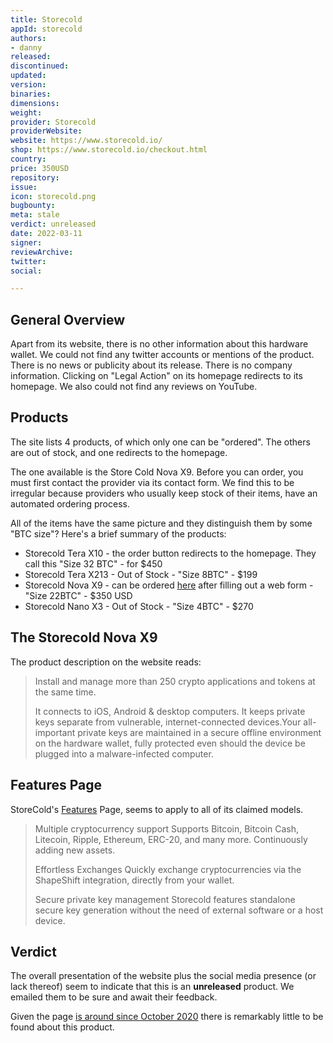 ```yaml
---
title: Storecold
appId: storecold
authors:
- danny
released: 
discontinued: 
updated: 
version: 
binaries: 
dimensions: 
weight: 
provider: Storecold
providerWebsite: 
website: https://www.storecold.io/
shop: https://www.storecold.io/checkout.html
country: 
price: 350USD
repository: 
issue: 
icon: storecold.png
bugbounty: 
meta: stale
verdict: unreleased
date: 2022-03-11
signer: 
reviewArchive: 
twitter: 
social: 

---
```


## General Overview

Apart from its website, there is no other information about this hardware wallet. We could not find any twitter accounts or mentions of the product. There is no news or publicity about its release. There is no company information. Clicking on "Legal Action" on its homepage redirects to its homepage. We also could not find any reviews on YouTube.

## Products 

The site lists 4 products, of which only one can be "ordered". The others are out of stock, and one redirects to the homepage. 

The one available is the Store Cold Nova X9. Before you can order, you must first contact the provider via its contact form. We find this to be irregular because providers who usually keep stock of their items, have an automated ordering process.

All of the items have the same picture and they distinguish them by some "BTC size"? Here's a brief summary of the products:  

- Storecold Tera X10 - the order button redirects to the homepage. They call this "Size 32 BTC" - for $450
- Storecold Tera X213 - Out of Stock - "Size 8BTC" - $199 
- Storecold Nova X9 - can be ordered [here](https://www.storecold.io/checkout.html) after filling out a web form - "Size 22BTC" - $350 USD
- Storecold Nano X3 - Out of Stock - "Size 4BTC" - $270

## The Storecold Nova X9

The product description on the website reads:

> Install and manage more than 250 crypto applications and tokens at the same time.
>
> It connects to iOS, Android & desktop computers. It keeps private keys separate from vulnerable, internet-connected devices.Your all-important private keys are maintained in a secure offline environment on the hardware wallet, fully protected even should the device be plugged into a malware-infected computer.

## Features Page 

StoreCold's [Features](https://www.storecold.io/index.html#features) Page, seems to apply to all of its claimed models.

> Multiple cryptocurrency support
> Supports Bitcoin, Bitcoin Cash, Litecoin, Ripple, Ethereum, ERC-20, and many more. Continuously adding new assets.
>
> Effortless Exchanges
> Quickly exchange cryptocurrencies via the ShapeShift integration, directly from your wallet.
>
> Secure private key management
> Storecold features standalone secure key generation without the need of external software or a host device.

## Verdict 

The overall presentation of the website plus the social media presence (or lack thereof) seem to indicate that this is an **unreleased** product. We emailed them to be sure and await their feedback. 

Given the page [is around since October 2020](https://www.whois.com/whois/storecold.io) there is remarkably little to be found about this product. 



